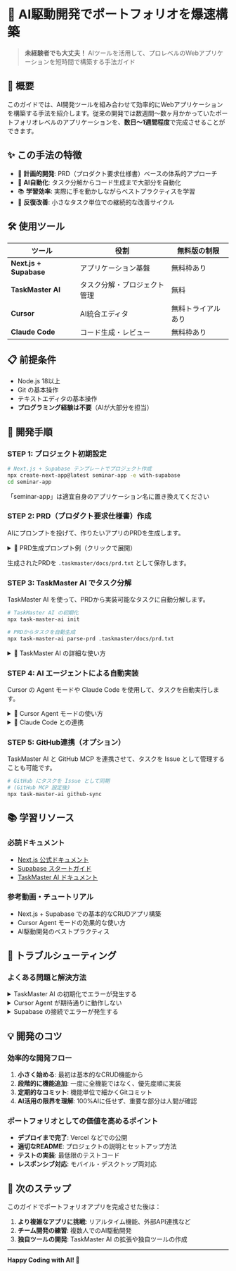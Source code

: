 # 🚀 AI駆動開発でポートフォリオを爆速構築

> **未経験者でも大丈夫！** AIツールを活用して、プロレベルのWebアプリケーションを短時間で構築する手法ガイド

## 📖 概要

このガイドでは、AI開発ツールを組み合わせて効率的にWebアプリケーションを構築する手法を紹介します。従来の開発では数週間〜数ヶ月かかっていたポートフォリオレベルのアプリケーションを、**数日〜1週間程度**で完成させることができます。

## ✨ この手法の特徴

- 🎯 **計画的開発**: PRD（プロダクト要求仕様書）ベースの体系的アプローチ
- 🤖 **AI自動化**: タスク分解からコード生成まで大部分を自動化
- 📚 **学習効率**: 実際に手を動かしながらベストプラクティスを学習
- 🔄 **反復改善**: 小さなタスク単位での継続的な改善サイクル

## 🛠️ 使用ツール

| ツール | 役割 | 無料版の制限 |
|--------|------|--------------|
| **Next.js + Supabase** | アプリケーション基盤 | 無料枠あり |
| **TaskMaster AI** | タスク分解・プロジェクト管理 | 無料 |
| **Cursor** | AI統合エディタ | 無料トライアルあり |
| **Claude Code** | コード生成・レビュー | 無料枠あり |

## 📋 前提条件

- Node.js 18以上
- Git の基本操作
- テキストエディタの基本操作
- **プログラミング経験は不要**（AIが大部分を担当）

## 🚀 開発手順

### STEP 1: プロジェクト初期設定

```bash
# Next.js + Supabase テンプレートでプロジェクト作成
npx create-next-app@latest seminar-app -e with-supabase
cd seminar-app
```
「seminar-app」は適宜自身のアプリケーション名に置き換えてください

### STEP 2: PRD（プロダクト要求仕様書）作成

AIにプロンプトを投げて、作りたいアプリのPRDを生成します。

<details>
<summary>📝 PRD生成プロンプト例（クリックで展開）</summary>

```
あなたはシニアプロダクトマネージャーです。  
以下の変数をもとに、**Markdown (.md) + YAML Front Matter** 形式で
プロダクト要求仕様書（PRD）を生成してください。

## ── 変数 ──
APP_NAME       = "AI駆動Todoアプリ"
APP_OVERVIEW   = "本アプリは AI を活用したマルチプラットフォーム対応タスク管理サービスです。ユーザーが自然言語で入力したタスクを AI が解析し、期限・優先度・タグを自動補完。進捗データを学習してリマインダーや最適スケジュールを提案します。チーム共有・リアルタイム同期（Supabase バックエンド）・AI 要約による日次振り返り機能を備え、生産性を高めます。"
VERSION        = "0.1"
STATUS         = "Draft"
UPDATED_DATE   = "2025-01-XX"

## ── 出力要件 ──
1. 最初に YAML Front Matter を記述し、キーは以下の順序で並べること：  
   `title, version, owner, reviewers, status, updated, overview`
2. YAML の `title` には「APP_NAME PRD」と記載すること。
3. YAML の `overview` フィールドに **変数 APP_OVERVIEW** の全文を入れること。  
4. Markdown 本文の章立ては下記のとおり：  
   - 1. 概要  
   - 2. 背景・目的  
   - 3. ユースケース  
   - 4. 機能要件  
   - 5. 非機能要件  
   - 6. 画面一覧 & 画面遷移  
   - 7. 受け入れ基準 (Acceptance Criteria)  
   - 8. スケジュール & マイルストーン  
   - 9. リスク・課題  
   - 10. 参考資料  

5. **Mermaid 図** が必要な場合はコードブロック内に直接記述すること  
6. 出力は **1 つのファイルの内容だけ** を返し、説明や余計な注釈は加えないこと。
```

> 💡 **ポイント**: APP_NAME と APP_OVERVIEW を自分の作りたいアプリに変更してください

</details>

生成されたPRDを `.taskmaster/docs/prd.txt` として保存します。

### STEP 3: TaskMaster AI でタスク分解

TaskMaster AI を使って、PRDから実装可能なタスクに自動分解します。

```bash
# TaskMaster AI の初期化
npx task-master-ai init

# PRDからタスクを自動生成
npx task-master-ai parse-prd .taskmaster/docs/prd.txt
```

<details>
<summary>🔧 TaskMaster AI の詳細な使い方</summary>

#### 基本コマンド

```bash
# タスク一覧表示
npx task-master-ai list

# 次にやるべきタスクを表示
npx task-master-ai next

# 複雑なタスクをさらに分解
npx task-master-ai expand --id=5 --research

# タスクの状況を更新
npx task-master-ai set-status --id=5 --status=done
```

#### MCP連携（Cursor使用時）

Cursorを使用している場合、TaskMaster AI のMCPサーバーと連携することで、エディタ内から直接タスク管理が可能になります。

**設定方法**:
1. `.cursor/mcp.json` に TaskMaster AI の設定を追加
2. Cursor の再起動
3. エディタ内でタスクの確認・更新が可能

</details>

### STEP 4: AI エージェントによる自動実装

Cursor の Agent モードや Claude Code を使用して、タスクを自動実行します。

<details>
<summary>🤖 Cursor Agent モードの使い方</summary>

#### 基本的な使い方

1. **Cursor を開く**
2. **Cmd/Ctrl + Shift + I** でAgent モードを起動
3. **タスクを具体的に指示**:
   ```
   TaskMaster の Task 5「ユーザー認証機能の実装」を実行してください。
   
   - Supabase Auth を使用
   - ログイン・ログアウト・サインアップ機能
   - プロテクトされたページの実装
   
   実装後、TaskMaster のタスク状況も更新してください。
   ```

#### 効果的なプロンプトのコツ

- **具体的な技術スタックを指定**: 「React + TypeScript + Tailwind CSS で実装」
- **ファイル構成を明示**: 「components/auth/ ディレクトリに配置」
- **テスト方法を含める**: 「実装後、ローカルで動作確認」

</details>

<details>
<summary>🎯 Claude Code との連携</summary>

#### Claude Code の活用場面

- **コードレビュー**: 実装されたコードの品質チェック
- **リファクタリング**: より良いコード構造への改善提案
- **デバッグ**: エラーの原因特定と修正方法の提示
- **最適化**: パフォーマンス改善の提案

#### 使用例

```
以下のコンポーネントをレビューして、改善点があれば教えてください：

[コードを貼り付け]

特に以下の観点でお願いします：
- TypeScript の型安全性
- アクセシビリティ
- パフォーマンス
- コードの可読性
```

</details>

### STEP 5: GitHub連携（オプション）

TaskMaster AI と GitHub MCP を連携させて、タスクを Issue として管理することも可能です。

```bash
# GitHub にタスクを Issue として同期
# (GitHub MCP 設定後)
npx task-master-ai github-sync
```

## 📚 学習リソース

### 必読ドキュメント

- [Next.js 公式ドキュメント](https://nextjs.org/docs)
- [Supabase スタートガイド](https://supabase.com/docs/guides/getting-started)
- [TaskMaster AI ドキュメント](https://taskmaster-ai.com/docs)

### 参考動画・チュートリアル

- Next.js + Supabase での基本的なCRUDアプリ構築
- Cursor Agent モードの効果的な使い方
- AI駆動開発のベストプラクティス

## 🐛 トラブルシューティング

### よくある問題と解決方法

<details>
<summary>TaskMaster AI の初期化でエラーが発生する</summary>

**症状**: `npx task-master-ai init` でエラー

**解決方法**:
1. Node.js のバージョンを確認（18以上が必要）
2. npm キャッシュをクリア: `npm cache clean --force`
3. 再実行: `npx task-master-ai@latest init`

</details>

<details>
<summary>Cursor Agent が期待通りに動作しない</summary>

**症状**: Agent の指示が曖昧で期待する結果が得られない

**解決方法**:
1. **より具体的な指示を出す**:
   - ❌ 「ログイン機能を作って」
   - ✅ 「Supabase Auth を使用してログイン・ログアウト機能を実装。pages/login.tsx を作成し、useAuth フックで認証状態を管理」

2. **段階的に指示を出す**:
   - 一度に全機能ではなく、小さな機能単位で指示

</details>

<details>
<summary>Supabase の接続でエラーが発生する</summary>

**症状**: データベース接続やAuth関連のエラー

**解決方法**:
1. `.env.local` ファイルの環境変数を確認
2. Supabase プロジェクトの設定を再確認
3. [Supabase トラブルシューティング](https://supabase.com/docs/guides/troubleshooting)を参照

</details>

## 💡 開発のコツ

### 効率的な開発フロー

1. **小さく始める**: 最初は基本的なCRUD機能から
2. **段階的に機能追加**: 一度に全機能ではなく、優先度順に実装
3. **定期的なコミット**: 機能単位で細かくGitコミット
4. **AI活用の限界を理解**: 100%AIに任せず、重要な部分は人間が確認

### ポートフォリオとしての価値を高めるポイント

- **デプロイまで完了**: Vercel などでの公開
- **適切なREADME**: プロジェクトの説明とセットアップ方法
- **テストの実装**: 最低限のテストコード
- **レスポンシブ対応**: モバイル・デスクトップ両対応

## 🎯 次のステップ

このガイドでポートフォリオアプリを完成させた後は：

1. **より複雑なアプリに挑戦**: リアルタイム機能、外部API連携など
2. **チーム開発の練習**: 複数人でのAI駆動開発
3. **独自ツールの開発**: TaskMaster AI の拡張や独自ツールの作成

---

**Happy Coding with AI! 🚀**
